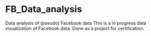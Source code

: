 # FB_Data_analysis
Data analysis of (pseudo) Facebook data
This is a in progress data visualization of Facebook data. Done as a project for certification.
